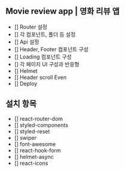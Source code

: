 ## Movie review app | 영화 리뷰 앱

- [] Router 설정
- [] 각 컴포넌트, 폴더 등 설정
- [] Api 설정
- [] Header, Footer 컴포넌트 구성
- [] Loading 컴포넌트 구성
- [] 각 페이지 UI 구성과 반응형
- [] Helmet
- [] Header scroll Even
- [] Deploy

## 설치 항목

- [] react-router-dom
- [] styled-components
- [] styled-reset
- [] swiper
- [] font-awesome
- [] react-hook-form
- [] helmet-async
- [] react-icons
